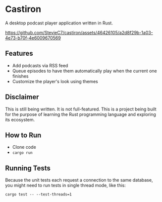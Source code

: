 # Castiron
A desktop podcast player application written in Rust.


https://github.com/StevieC7/castiron/assets/46426105/a2d8f29b-1a03-4e73-b70f-4e6009670569


## Features
- Add podcasts via RSS feed
- Queue episodes to have them automatically play when the current one finishes
- Customize the player's look using themes

## Disclaimer
This is still being written. It is not full-featured. This is a project being built for the purpose of learning the Rust programming language and exploring its ecosystem.

## How to Run
- Clone code
- `cargo run`

## Running Tests
Because the unit tests each request a connection to the same database, you might need to run tests in single thread mode, like this:

`cargo test -- --test-threads=1`
